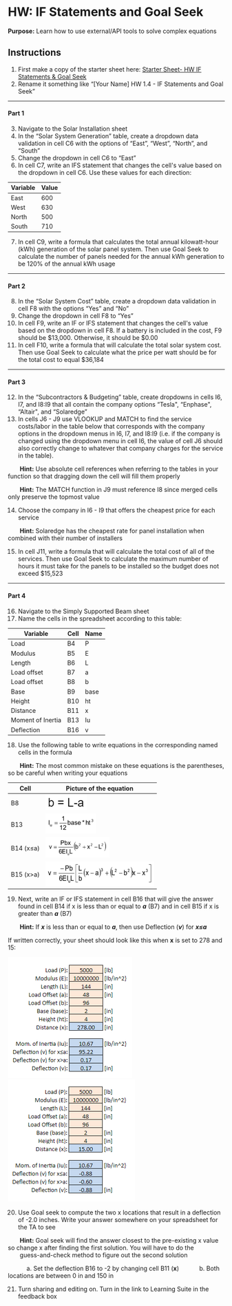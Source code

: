 #  HW: IF Statements and Goal Seek

**Purpose:** Learn how to use external/API tools to solve complex equations

## Instructions
1. First make a copy of the starter sheet here:
   [Starter Sheet- HW IF Statements & Goal Seek](https://docs.google.com/spreadsheets/u/0/d/1rUlyf8lmHztFnhjQZp-jJvgtg7bNhADAEoz0q4NbXms/edit)
2. Rename it something like “[Your Name] HW 1.4 - IF Statements and Goal Seek”

---

#### Part 1
3. Navigate to the Solar Installation sheet
4. In the “Solar System Generation” table, create a dropdown data validation in cell C6 with the options of “East”, “West”, “North”, and “South”
5. Change the dropdown in cell C6 to “East”
6. In cell C7, write an IFS statement that changes the cell's value based on the dropdown in cell C6. Use these values for each direction:
  
Variable |  Value
-------- | -------
East     |   600 
West     |   630 
North    |   500
South    |   710

7. In cell C9, write a formula that calculates the total annual kilowatt-hour (kWh) generation of the solar panel system. Then use Goal Seek to calculate the number of panels needed for the annual kWh generation to be 120% of the annual kWh usage

---

#### Part 2
8. In the “Solar System Cost” table, create a dropdown data validation in cell F8 with the options “Yes” and “No”
9. Change the dropdown in cell F8 to “Yes”
10. In cell F9, write an IF or IFS statement that changes the cell's value based on the dropdown in cell F8. If a battery is included in the cost, F9 should be $13,000. Otherwise, it should be $0.00
11. In cell F10, write a formula that will calculate the total solar system cost. Then use Goal Seek to calculate what the price per watt should be for the total cost to equal $36,184

---

#### Part 3
12. In the “Subcontractors & Budgeting” table, create dropdowns in cells I6, I7, and I8:I9 that all contain the company options “Tesla", “Enphase", “Altair", and “Solaredge”
13. In cells J6 - J9 use VLOOKUP and MATCH to find the service costs/labor in the table below that corresponds with the company options in the dropdown menus in I6, I7, and I8:I9 (i.e. if the company is changed using the dropdown menu in cell I6, the value of cell J6 should also correctly change to whatever that company charges for the service in the table).

&nbsp;&nbsp;&nbsp;&nbsp;&nbsp;&nbsp;&nbsp;**Hint:** Use absolute cell references when referring to the tables in your function so that dragging down the cell will fill them properly

&nbsp;&nbsp;&nbsp;&nbsp;&nbsp;&nbsp;&nbsp;**Hint:** The MATCH function in J9 must reference I8 since merged cells only preserve the topmost value

14. Choose the company in I6 - I9 that offers the cheapest price for each service

&nbsp;&nbsp;&nbsp;&nbsp;&nbsp;&nbsp;&nbsp;**Hint:** Solaredge has the cheapest rate for panel installation when combined with their number of installers

15. In cell J11, write a formula that will calculate the total cost of all of the services. Then use Goal Seek to calculate the maximum number of hours it must take for the panels to be installed so the budget does not exceed $15,523

---

#### Part 4

16. Navigate to the Simply Supported Beam sheet
17. Name the cells in the spreadsheet according to this table:

Variable           |  Cell  | Name
------------------ | ------ | -----
Load               |   B4   |  P
Modulus            |   B5   |  E
Length             |   B6   |  L
Load offset        |   B7   |  a
Load offset        |   B8   |  b
Base               |   B9   |  base
Height             |   B10  |  ht
Distance           |   B11  |  x
Moment of Inertia  |   B13  |  Iu
Deflection         |   B16  |  v

18. Use the following table to write equations in the corresponding named cells in the formula

&nbsp;&nbsp;&nbsp;&nbsp;&nbsp;&nbsp;&nbsp;**Hint:** The most common mistake on these equations is the parentheses, so be careful when writing your equations

Cell      |  Picture of the equation
--------- | ------------------------
   B8     |   ![equationb.png](images/equationb.png) 
   B13    |   ![equationIu.png](images/equationIu.png) 
B14 (x≤a) |   ![equationv1.png](images/equationv1.png)
B15 (x>a) |   ![equationv2.png](images/equationv2.png)

19. Next, write an IF or IFS statement in cell B16 that will give the answer found in cell B14 if x is less than or equal to ***a*** (B7) and in cell B15 if x is greater than ***a*** (B7)

&nbsp;&nbsp;&nbsp;&nbsp;&nbsp;&nbsp;&nbsp;**Hint:** If ***x*** is less than or equal to ***a***, then use Deflection (***v***) for ***x≤a***

If written correctly, your sheet should look like this when **x** is set to 278 and 15:

![Deflection1.png](images/Deflection1.png)
![Deflection2.png](images/Deflection2.png)

20. Use Goal seek to compute the two x locations that result in a deflection of -2.0 inches.  Write your answer somewhere on your spreadsheet for the TA to see

&nbsp;&nbsp;&nbsp;&nbsp;&nbsp;&nbsp;&nbsp;**Hint:** Goal seek will find the answer closest to the pre-existing x value so change x after finding the first solution. You will have to do the 
&nbsp;&nbsp;&nbsp;&nbsp;&nbsp;&nbsp;&nbsp;guess-and-check method to figure out the second solution

&nbsp;&nbsp;&nbsp;&nbsp;&nbsp;&nbsp;&nbsp;&nbsp;&nbsp;&nbsp;&nbsp;a. Set the deflection B16 to -2 by changing cell B11 (**x**)
&nbsp;&nbsp;&nbsp;&nbsp;&nbsp;&nbsp;&nbsp;&nbsp;&nbsp;&nbsp;&nbsp;b. Both locations are between 0 in and 150 in

21. Turn sharing and editing on. Turn in the link to Learning Suite in the feedback box
